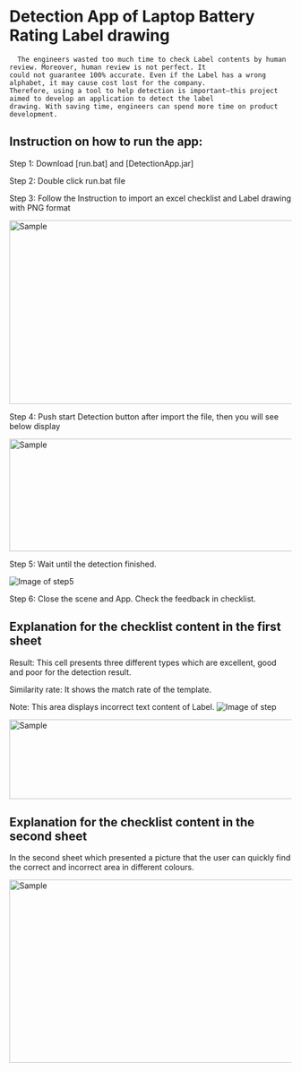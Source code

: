 # **Detection App of Laptop Battery Rating Label drawing**

```
  The engineers wasted too much time to check Label contents by human review. Moreover, human review is not perfect. It 
could not guarantee 100% accurate. Even if the Label has a wrong alphabet, it may cause cost lost for the company. 
Therefore, using a tool to help detection is important—this project aimed to develop an application to detect the label 
drawing. With saving time, engineers can spend more time on product development.
```

## Instruction on how to run the app:

Step 1: Download [run.bat] and [DetectionApp.jar]

Step 2: Double click run.bat file

Step 3: Follow the Instruction to import an excel checklist and Label drawing with PNG format 
<p align="left">
    <img src="https://i.imgur.com/cx3dWfy.png" alt="Sample"  width="519" height="328">
    <p align="left">
</p>


Step 4: Push start Detection button after import the file, then you will see below display
<p align="left">
    <img src="https://i.imgur.com/9zyKefZ.png" alt="Sample"  width="591" height="201">
    <p align="left">
</p>


Step 5: Wait until the detection finished.

![Image of step5](https://i.imgur.com/EATqhyy.png)

Step 6: Close the scene and App. Check the feedback in checklist.


## Explanation for the checklist content in the first sheet

Result: This cell presents three different types which are excellent, good and poor for the detection result. 

Similarity rate: It shows the match rate of the template.

Note: This area displays incorrect text content of Label.
![Image of step](https://i.imgur.com/EB9eaZZ.png)
<p align="left">
    <img src="https://i.imgur.com/EB9eaZZ.png" alt="Sample"  width="602" height="142">
    <p align="left">
</p>

## Explanation for the checklist content in the second sheet
In the second sheet which presented a picture that the user can quickly find the correct and incorrect area in different colours.
<p align="left">
    <img src="https://i.imgur.com/9QzXhWA.png" alt="Sample"  width="587" height="327">
    <p align="left">
</p>
